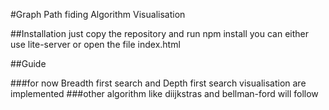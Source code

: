 #Graph Path fiding Algorithm Visualisation

##Installation
just copy the repository and run npm install
you can either use lite-server or open the file index.html

##Guide


###for now Breadth first search and Depth first search visualisation are implemented
###other algorithm like diijkstras and bellman-ford will follow

